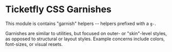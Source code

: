 # Ticketfly CSS Garnishes

This module is contains "garnish" helpers -- helpers prefixed with a `g-`.

Garnishes are similar to utilities, but focused on outer- or "skin"-level
styles, as opposed to structural or layout styles. Example concerns include
colors, font-sizes, or visual resets.
